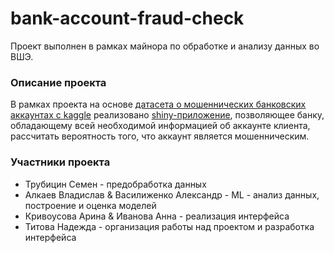 # bank-account-fraud-check
Проект выполнен в рамках майнора по обработке и анализу данных во ВШЭ.
### Описание проекта
В рамках проекта на основе [датасета о мошеннических банковских аккаунтах с kaggle](https://www.kaggle.com/datasets/sgpjesus/bank-account-fraud-dataset-neurips-2022) реализовано [shiny-приложение](https://team-22.shinyapps.io/project/), позволяющее банку, обладающему всей необходимой информацией об аккаунте клиента, рассчитать вероятность того, что аккаунт является мошенническим.
### Участники проекта
- Трубицин Семен - предобработка данных
- Алкаев Владислав & Василиженко Александр - ML - анализ данных, построение и оценка моделей
- Кривоусова Арина & Иванова Анна - реализация интерфейса
- Титова Надежда - организация работы над проектом и разработка интерфейса
